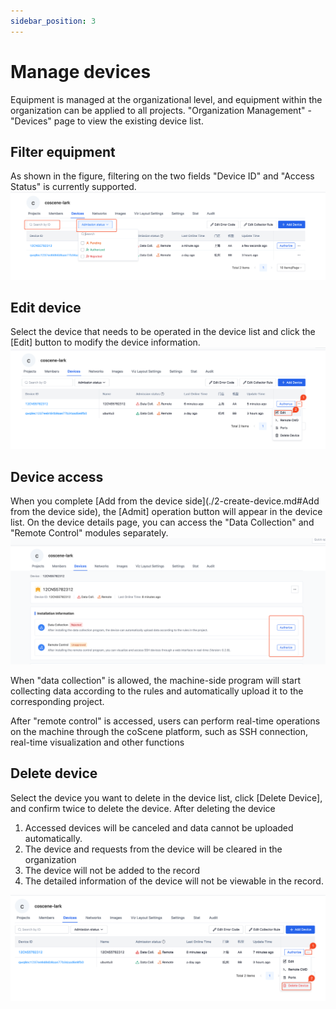 ```yaml
---
sidebar_position: 3
---
```


# Manage devices

Equipment is managed at the organizational level, and equipment within the organization can be applied to all projects. "Organization Management" - "Devices" page to view the existing device list.

## Filter equipment

As shown in the figure, filtering on the two fields "Device ID" and "Access Status" is currently supported.
![device filter](../img/device-filter-device.png)

## Edit device

Select the device that needs to be operated in the device list and click the [Edit] button to modify the device information.
![device edit](../img/device-edit-device.png)

## Device access

When you complete [Add from the device side](./2-create-device.md#Add from the device side), the [Admit] operation button will appear in the device list. On the device details page, you can access the "Data Collection" and "Remote Control" modules separately.
![device authorize](../img/device-authorize.png)

When "data collection" is allowed, the machine-side program will start collecting data according to the rules and automatically upload it to the corresponding project.

After "remote control" is accessed, users can perform real-time operations on the machine through the coScene platform, such as SSH connection, real-time visualization and other functions

## Delete device

Select the device you want to delete in the device list, click [Delete Device], and confirm twice to delete the device. After deleting the device

1. Accessed devices will be canceled and data cannot be uploaded automatically.
2. The device and requests from the device will be cleared in the organization
3. The device will not be added to the record
4. The detailed information of the device will not be viewable in the record.

![device delete](../img/device-delete-device.png)
